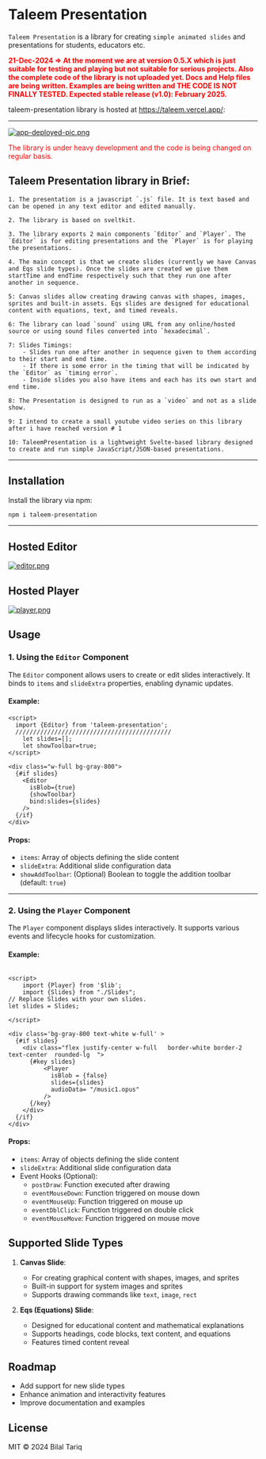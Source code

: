 # Taleem Presentation

`Taleem Presentation` is a library for creating `simple animated slides` and presentations for students, educators etc.

<span style="color: red;">**21-Dec-2024 =>  At the moment we are at version 0.5.X which is just suitable for testing and playing but not suitable for serious projects. Also the complete code of the library is not uploaded yet. Docs and Help files are being written. Examples are being written and THE CODE IS NOT FINALLY TESTED. Expected stable release (v1.0): February 2025.**</span>

taleem-presentation library is hosted at https://taleem.vercel.app/:

---

<a href='https://taleem.vercel.app/'>
<img src='https://taleem.vercel.app/app-deployed-pic.png' alt='app-deployed-pic.png'>
</a>

<span style="color: red;">The library is under heavy development and the code is being changed on regular basis.</span> 

## Taleem Presentation library in Brief:

    1. The presentation is a javascript `.js` file. It is text based and can be opened in any text editor and edited manually.

    2. The library is based on sveltkit.
    
    3. The library exports 2 main components `Editor` and `Player`. The `Editor` is for editing presentations and the `Player` is for playing the presentations.

    4. The main concept is that we create slides (currently we have Canvas and Eqs slide types). Once the slides are created we give them startTime and endTime respectively such that they run one after another in sequence.

    5: Canvas slides allow creating drawing canvas with shapes, images, sprites and built-in assets. Eqs slides are designed for educational content with equations, text, and timed reveals.

    6: The library can load `sound` using URL from any online/hosted source or using sound files converted into `hexadecimal`.

    7: Slides Timings:
        - Slides run one after another in sequence given to them according to their start and end time.
        - If there is some error in the timing that will be indicated by the `Editor` as `timing error`.
        - Inside slides you also have items and each has its own start and end time.

    8: The Presentation is designed to run as a `video` and not as a slide show.      

    9: I intend to create a small youtube video series on this library after i have reached version # 1

    10: TaleemPresentation is a lightweight Svelte-based library designed to create and run simple JavaScript/JSON-based presentations.

---

## Installation

Install the library via npm:

```bash
npm i taleem-presentation
```

---

## Hosted Editor

<a href="https://taleem.vercel.app/editor">
<img src='https://taleem.vercel.app/editor.png' alt='editor.png'>
</a>


## Hosted Player

<a href="https://taleem.vercel.app/player">
<img src='https://taleem.vercel.app/player.png' alt='player.png'>
</a>


## Usage

### 1. Using the `Editor` Component
The `Editor` component allows users to create or edit slides interactively. It binds to `items` and `slideExtra` properties, enabling dynamic updates.

#### Example:
```svelte
<script>
  import {Editor} from 'taleem-presentation';
  ////////////////////////////////////////////
    let slides=[];
    let showToolbar=true;
</script>

<div class="w-full bg-gray-800">
  {#if slides}
    <Editor
      isBlob={true}
      {showToolbar}
      bind:slides={slides}
    />
  {/if}
</div>
```

#### Props:
- `items`: Array of objects defining the slide content
- `slideExtra`: Additional slide configuration data
- `showAddToolbar`: (Optional) Boolean to toggle the addition toolbar (default: `true`)

---

### 2. Using the `Player` Component
The `Player` component displays slides interactively. It supports various events and lifecycle hooks for customization.

#### Example:
```svelte

<script>
    import {Player} from '$lib';
    import {Slides} from "./Slides";
// Replace Slides with your own slides.
let slides = Slides;

</script> 

<div class='bg-gray-800 text-white w-full' >
  {#if slides}
    <div class="flex justify-center w-full   border-white border-2 text-center  rounded-lg  ">
      {#key slides}
          <Player
            isBlob = {false}
            slides={slides} 
            audioData= "/music1.opus"    
          />
      {/key}
    </div>
  {/if}
</div>

```

#### Props:
- `items`: Array of objects defining the slide content
- `slideExtra`: Additional slide configuration data
- Event Hooks (Optional):
  - `postDraw`: Function executed after drawing
  - `eventMouseDown`: Function triggered on mouse down
  - `eventMouseUp`: Function triggered on mouse up
  - `eventDblClick`: Function triggered on double click
  - `eventMouseMove`: Function triggered on mouse move

## Supported Slide Types
1. **Canvas Slide**:
   - For creating graphical content with shapes, images, and sprites
   - Built-in support for system images and sprites
   - Supports drawing commands like `text`, `image`, `rect`

2. **Eqs (Equations) Slide**:
   - Designed for educational content and mathematical explanations
   - Supports headings, code blocks, text content, and equations
   - Features timed content reveal

## Roadmap
- Add support for new slide types
- Enhance animation and interactivity features
- Improve documentation and examples

## License
MIT © 2024 Bilal Tariq